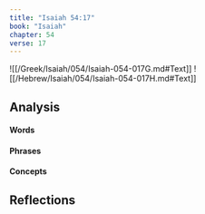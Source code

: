 ```yaml
---
title: "Isaiah 54:17"
book: "Isaiah"
chapter: 54
verse: 17
---
```

![[/Greek/Isaiah/054/Isaiah-054-017G.md#Text]]
![[/Hebrew/Isaiah/054/Isaiah-054-017H.md#Text]]

## Analysis

#### Words

#### Phrases

#### Concepts

## Reflections
